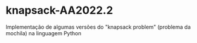 # knapsack-AA2022.2
Implementação de algumas versões do "knapsack problem" (problema da mochila) na linguagem Python
